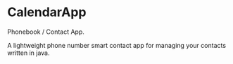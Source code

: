 # CalendarApp
Phonebook / Contact App.

A lightweight phone number smart contact app for managing your contacts written in java.
